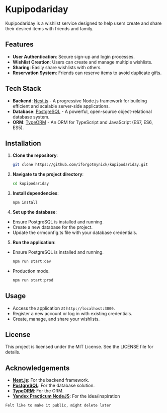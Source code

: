 # Kupipodariday

Kupipodariday is a wishlist service designed to help users create and share their desired items with friends and family.

## Features

- **User Authentication**: Secure sign-up and login processes.
- **Wishlist Creation**: Users can create and manage multiple wishlists.
- **Sharing**: Easily share wishlists with others.
- **Reservation System**: Friends can reserve items to avoid duplicate gifts.

## Tech Stack

- **Backend**: [Nest.js](https://nestjs.com/) - A progressive Node.js framework for building efficient and scalable server-side applications.
- **Database**: [PostgreSQL](https://www.postgresql.org/) - A powerful, open-source object-relational database system.
- **ORM**: [TypeORM](https://typeorm.io/) - An ORM for TypeScript and JavaScript (ES7, ES6, ES5).

## Installation

1. **Clone the repository**:

   ```bash
   git clone https://github.com/iforgotmynick/kupipodariday.git

2. **Navigate to the project directory**:

   ```bash
   cd kupipodariday

3. **Install dependencies**:

   ```bash
   npm install

4. **Set up the database**:
   
- Ensure PostgreSQL is installed and running.
- Create a new database for the project.
- Update the ormconfig.ts file with your database credentials.

5. **Run the application**:

- Ensure PostgreSQL is installed and running.
   ```bash
   npm run start:dev

- Production mode.
   ```bash
   npm run start:prod


## Usage
- Access the application at `http://localhost:3000`.
- Register a new account or log in with existing credentials.
- Create, manage, and share your wishlists.

## License
This project is licensed under the MIT License. See the LICENSE file for details.

## Acknowledgements
- **[Nest.js](https://nestjs.com/)**: For the backend framework.
- **[PostgreSQL](https://www.postgresql.org/)**: For the database solution.
- **[TypeORM](https://typeorm.io/)**: For the ORM.
- **[Yandex Practicum NodeJS](https://practicum.yandex.ru/profile/backend-nodejs)**: For the idea/inspiration


`Felt like to make it public, might delete later`
